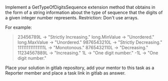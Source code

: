 Implement a GetTypeOfDigitsSequence extension method that obtains in the form of a string information about the type of sequence that the digits of a given integer number represents.  Restriction: Don't use arrays.
  
For example:

> 23456789L -> "Strictly Increasing."
> long.MinValue ->  "Unordered."
> long.MaxValue -> "Unordered."
> 9876543210L -> "Strictly Decreasing."
> 111111111111111L -> "Monotonous."
> 8765432110L -> "Decreasing."
> 11234567889L -> "Increasing."
> 1L ->  "One digit number."
> -1L -> "One digit number."

Place your solution in gitlab repository, add your mentor to this task as a Reporter member and place a task link in gitlab as answer.
